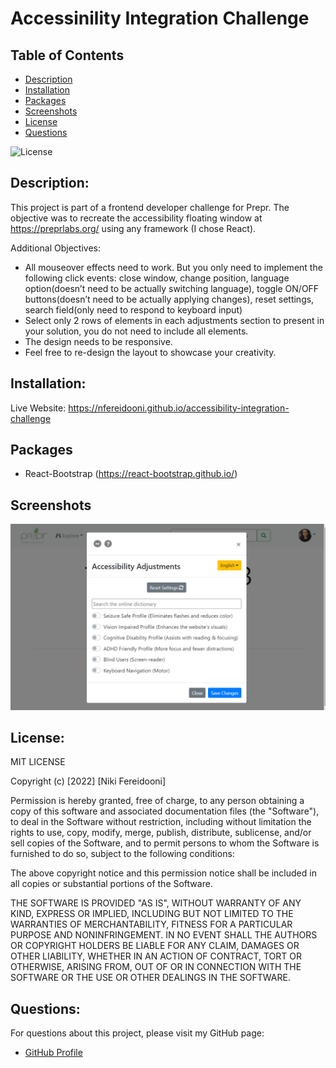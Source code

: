 # Accessinility Integration Challenge

## Table of Contents
- [Description](#description)
- [Installation](#installation)
- [Packages](#packages)
- [Screenshots](#screenshots)
- [License](#license)
- [Questions](#questions)

![License](https://img.shields.io/badge/license-MIT-blue.svg)

## Description: 
This project is part of a frontend developer challenge for Prepr.
The objective was to recreate the accessibility floating window at https://preprlabs.org/ using any framework (I chose React).
    
Additional Objectives:
- All mouseover effects need to work. But you only need to implement the following click events: close window, change position, language option(doesn’t need to be actually switching language), toggle ON/OFF buttons(doesn’t need to be actually applying changes), reset settings, search field(only need to respond to keyboard input)
- Select only 2 rows of elements in each adjustments section to present in your solution, you do not need to include all elements.
- The design needs to be responsive.
- Feel free to re-design the layout to showcase your creativity.

## Installation:
Live Website: https://nfereidooni.github.io/accessibility-integration-challenge

## Packages
- React-Bootstrap (https://react-bootstrap.github.io/)

## Screenshots

![Challenge Accessibility Integration Screenshot](/src/components/assets/img/prepr_accessibility_screenshot.PNG)

## License:
MIT LICENSE

Copyright (c) [2022] [Niki Fereidooni]

Permission is hereby granted, free of charge, to any person obtaining a copy
of this software and associated documentation files (the "Software"), to deal
in the Software without restriction, including without limitation the rights
to use, copy, modify, merge, publish, distribute, sublicense, and/or sell
copies of the Software, and to permit persons to whom the Software is
furnished to do so, subject to the following conditions:

The above copyright notice and this permission notice shall be included in all
copies or substantial portions of the Software.

THE SOFTWARE IS PROVIDED "AS IS", WITHOUT WARRANTY OF ANY KIND, EXPRESS OR
IMPLIED, INCLUDING BUT NOT LIMITED TO THE WARRANTIES OF MERCHANTABILITY,
FITNESS FOR A PARTICULAR PURPOSE AND NONINFRINGEMENT. IN NO EVENT SHALL THE
AUTHORS OR COPYRIGHT HOLDERS BE LIABLE FOR ANY CLAIM, DAMAGES OR OTHER
LIABILITY, WHETHER IN AN ACTION OF CONTRACT, TORT OR OTHERWISE, ARISING FROM,
OUT OF OR IN CONNECTION WITH THE SOFTWARE OR THE USE OR OTHER DEALINGS IN THE
SOFTWARE.
## Questions:
For questions about this project, please visit my GitHub page:
- [GitHub Profile](https://github.com/nfereidooni)